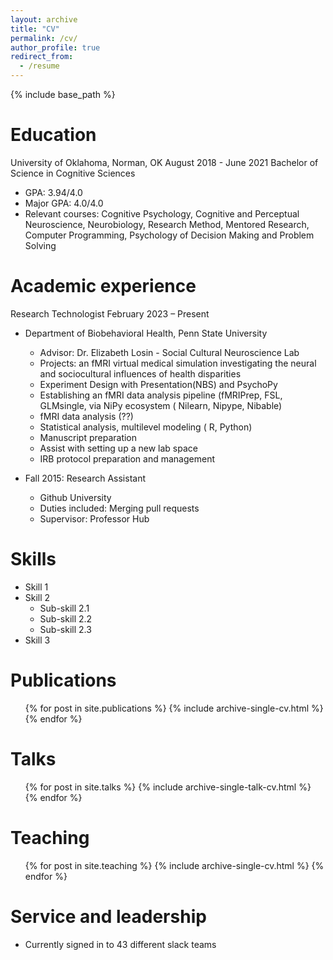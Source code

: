 ```yaml
---
layout: archive
title: "CV"
permalink: /cv/
author_profile: true
redirect_from:
  - /resume
---
```


{% include base_path %}

Education
======
University of Oklahoma, Norman, OK 		                                     August 2018 - June 2021
Bachelor of Science in Cognitive Sciences
* GPA: 3.94/4.0
* Major GPA: 4.0/4.0
* Relevant courses: Cognitive Psychology, Cognitive and Perceptual Neuroscience, Neurobiology, Research Method, Mentored Research, Computer Programming, Psychology of Decision Making and Problem Solving

Academic experience
======
Research Technologist                                                                                          February 2023 – Present 
* Department of Biobehavioral Health, Penn State University 
  * Advisor: Dr. Elizabeth Losin - Social Cultural Neuroscience Lab 
  * Projects: an fMRI virtual medical simulation investigating the neural and sociocultural influences of health disparities  
  * Experiment Design with Presentation(NBS) and PsychoPy
  * Establishing an fMRI data analysis pipeline (fMRIPrep,  FSL, GLMsingle, via NiPy ecosystem ( Nilearn, Nipype, Nibable) 
  * fMRI data analysis (??) 
  * Statistical analysis, multilevel modeling ( R, Python) 
  * Manuscript preparation 
  * Assist with setting up a new lab space 
  * IRB protocol preparation and management

* Fall 2015: Research Assistant
  * Github University
  * Duties included: Merging pull requests
  * Supervisor: Professor Hub
  
Skills
======
* Skill 1
* Skill 2
  * Sub-skill 2.1
  * Sub-skill 2.2
  * Sub-skill 2.3
* Skill 3

Publications
======
  <ul>{% for post in site.publications %}
    {% include archive-single-cv.html %}
  {% endfor %}</ul>
  
Talks
======
  <ul>{% for post in site.talks %}
    {% include archive-single-talk-cv.html %}
  {% endfor %}</ul>
  
Teaching
======
  <ul>{% for post in site.teaching %}
    {% include archive-single-cv.html %}
  {% endfor %}</ul>
  
Service and leadership
======
* Currently signed in to 43 different slack teams
